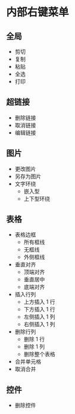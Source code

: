 # 内部右键菜单

## 全局

- 剪切
- 复制
- 粘贴
- 全选
- 打印

## 超链接

- 删除链接
- 取消链接
- 编辑链接

## 图片

- 更改图片
- 另存为图片
- 文字环绕
  - 嵌入型
  - 上下型环绕

## 表格

- 表格边框
  - 所有框线
  - 无框线
  - 外侧框线
- 垂直对齐
  - 顶端对齐
  - 垂直居中
  - 底端对齐
- 插入行列
  - 上方插入 1 行
  - 下方插入 1 行
  - 左侧插入 1 列
  - 右侧插入 1 列
- 删除行列
  - 删除 1 行
  - 删除 1 列
  - 删除整个表格
- 合并单元格
- 取消合并

## 控件

- 删除控件
